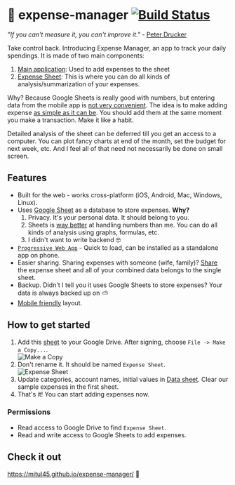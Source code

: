 # 💸 expense-manager [![Build Status](https://travis-ci.org/mitul45/expense-manager.svg?branch=master)](https://travis-ci.org/mitul45/expense-manager)

_"If you can't measure it, you can't improve it."_ - [Peter Drucker](https://en.wikipedia.org/wiki/Peter_Drucker)  

Take control back. Introducing Expense Manager, an app to track your daily spendings. It is made of two main components:
1. [Main application](https://mitul45.github.io/expense-manager/): Used to add expenses to the sheet
2. [Expense Sheet](https://docs.google.com/spreadsheets/d/1NfF1A0UC6qLuOE7eiTsAzNVAskNcYeuPHAkzSURH0Pc/edit#gid=0): This is where you can do all kinds of analysis/summarization of your expenses.

Why? Because Google Sheets is really good with numbers, but entering data from the mobile app is [not very convenient](http://i.imgur.com/NfaGKEI.gifv). The idea is to make adding expense [as simple as it can be](http://i.imgur.com/tg6UzFe.gifv). You should add them at the same moment you make a transaction. Make it like a habit.

Detailed analysis of the sheet can be deferred till you get an access to a computer. You can plot fancy charts at end of the month, set the budget for next week, etc. And I feel all of that need not necessarily be done on small screen.

## Features
- Built for the web - works cross-platform (iOS, Android, Mac, Windows, Linux).  
- Uses [Google Sheet](https://docs.google.com/spreadsheets/d/1NfF1A0UC6qLuOE7eiTsAzNVAskNcYeuPHAkzSURH0Pc/edit?usp=sharing) as a database to store expenses. **Why?**  
    1. Privacy. It's your personal data. It should belong to you.  
    1. Sheets is [way better](https://www.google.co.in/search?q=cool+things+you+can+do+with+excel&oq=cool+things+your+can+do+with+ex&aqs=chrome.1.69i57j0l5.10138j0j4&sourceid=chrome&ie=UTF-8#q=cool+things+you+can+do+with+google+sheets) at handling numbers than me. You can do all kinds of analysis using graphs, formulas, etc.  
    1. I didn't want to write backend :nerd_face:
- [`Progressive Web App`](https://developers.google.com/web/progressive-web-apps/) - Quick to load, can be installed as a standalone app on phone.  
- Easier sharing. Sharing expenses with someone (wife, family)? [Share](https://support.google.com/docs/answer/2494822?co=GENIE.Platform%3DDesktop&hl=en) the expense sheet and all of your combined data belongs to the single sheet.  
- Backup. Didn't I tell you it uses Google Sheets to store expenses? Your data is always backed up on :partly_sunny:
- [Mobile friendly](http://i.imgur.com/vqz7zDA.png) layout.  

## How to get started
1. Add this [sheet](https://docs.google.com/spreadsheets/d/1NfF1A0UC6qLuOE7eiTsAzNVAskNcYeuPHAkzSURH0Pc/edit?usp=sharing) to your Google Drive. After signing, choose `File -> Make a Copy...`.  
 ![Make a Copy](http://i.imgur.com/qpLUsmY.png)
1. Don't rename it. It should be named `Expense Sheet`.  
 ![Expense Sheet](http://i.imgur.com/ncOBzsa.png)
1. Update categories, account names, initial values in [Data sheet](https://docs.google.com/spreadsheets/d/1NfF1A0UC6qLuOE7eiTsAzNVAskNcYeuPHAkzSURH0Pc/edit#gid=1956004401). Clear our sample expenses in the first sheet.
1. That's it! You can start adding expenses now.

### Permissions
- Read access to Google Drive to find `Expense Sheet`.
- Read and write access to Google Sheets to add expenses.

## Check it out
https://mitul45.github.io/expense-manager/ :rocket:
